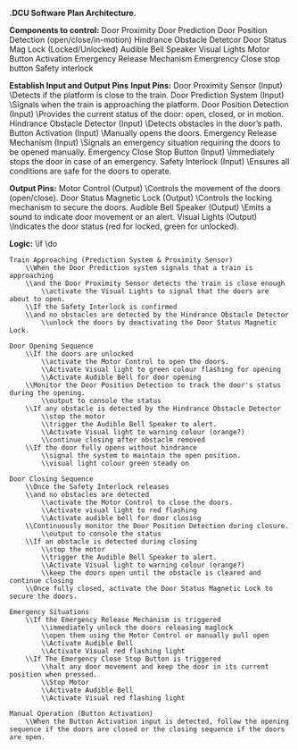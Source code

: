**.DCU Software Plan Architecture.**

**Components to control:**
	Door Proximity
	Door Prediction
	Door Position Detection (open/close/in-motion)
	Hindrance Obstacle Detetcor
	Door Status Mag Lock (Locked/Unlocked)
	Audible Bell Speaker
	Visual Lights
	Motor 
	Button Activation
	Emergency Release Mechanism
	Emergrency Close stop button
	Safety interlock

**Establish Input and Output Pins**
**Input Pins:**
	Door Proximity Sensor (Input)
        \\Detects if the platform is close to the train.
	Door Prediction System (Input)
		\\Signals when the train is approaching the platform.
	Door Position Detection (Input)
		\\Provides the current status of the door: open, closed, or in motion.
	Hindrance Obstacle Detector (Input)
		\\Detects obstacles in the door’s path.
	Button Activation (Input)
		\\Manually opens the doors.
	Emergency Release Mechanism (Input)
		\\Signals an emergency situation requiring the doors to be opened manually.
	Emergency Close Stop Button (Input)
		\\Immediately stops the door in case of an emergency.
	Safety Interlock (Input)
		\\Ensures all conditions are safe for the doors to operate.

**Output Pins:**
	Motor Control (Output)
		\\Controls the movement of the doors (open/close).
	Door Status Magnetic Lock (Output)
		\\Controls the locking mechanism to secure the doors.
	Audible Bell Speaker (Output)
		\\Emits a sound to indicate door movement or an alert.
	Visual Lights (Output)
		\\Indicates the door status (red for locked, green for unlocked).

**Logic:**
		\\if
  			\\do
	 
	Train Approaching (Prediction System & Proximity Sensor)
		\\When the Door Prediction system signals that a train is approaching
  		\\and the Door Proximity Sensor detects the train is close enough
			\\activate the Visual Lights to signal that the doors are about to open.
		\\If the Safety Interlock is confirmed 
  		\\and no obstacles are detected by the Hindrance Obstacle Detector
  			\\unlock the doors by deactivating the Door Status Magnetic Lock.
        
    Door Opening Sequence
        \\If the doors are unlocked
			\\activate the Motor Control to open the doors.
   			\\Activate Visual light to green colour flashing for opening
	  		\\Activate Audible Bell for door opening
        \\Monitor the Door Position Detection to track the door's status during the opening.
			\\output to console the status
        \\If any obstacle is detected by the Hindrance Obstacle Detector
			\\stop the motor 
   			\\trigger the Audible Bell Speaker to alert.
	  		\\Activate Visual light to warning colour (orange?)
	 		\\continue closing after obstacle removed
        \\If the door fully opens without hindrance
			\\signal the system to maintain the open position.
   			\\visual light colour green steady on
        
    Door Closing Sequence
        \\Once the Safety Interlock releases
		\\and no obstacles are detected
  			\\activate the Motor Control to close the doors.
	 		\\Activate visual light to red flashing
			\\Activate audible bell for door closing
        \\Continuously monitor the Door Position Detection during closure.
			\\output to console the status
        \\If an obstacle is detected during closing
			\\stop the motor 
   			\\trigger the Audible Bell Speaker to alert.
	  		\\Activate Visual light to warning colour (orange?)
   			\\keep the doors open until the obstacle is cleared and continue closing
        \\Once fully closed, activate the Door Status Magnetic Lock to secure the doors.

    Emergency Situations
        \\If the Emergency Release Mechanism is triggered
			\\immediately unlock the doors releasing maglock
   			\\open them using the Motor Control or manually pull open
	  		\\Activate Audible Bell
	 		\\Activate Visual red flashing light
        \\If The Emergency Close Stop Button is triggered
			\\halt any door movement and keep the door in its current position when pressed.
   			\\Stop Motor
	  		\\Activate Audible Bell
	 		\\Activate Visual red flashing light

    Manual Operation (Button Activation)
        \\When the Button Activation input is detected, follow the opening sequence if the doors are closed or the closing sequence if the doors are open.
